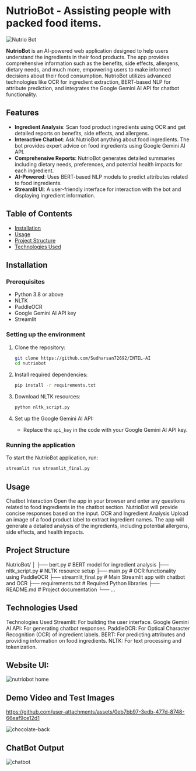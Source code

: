 # NutrioBot - Assisting people with packed food items.
![Nutrio Bot](https://github.com/user-attachments/assets/a1e58598-4fec-4cea-9175-a7d7beb50094)


**NutrioBot** is an AI-powered web application designed to help users understand the ingredients in their food products. The app provides comprehensive information such as the benefits, side effects, allergens, dietary needs, and much more, empowering users to make informed decisions about their food consumption. NutrioBot utilizes advanced technologies like OCR for ingredient extraction, BERT-based NLP for attribute prediction, and integrates the Google Gemini AI API for chatbot functionality.

## Features

- **Ingredient Analysis**: Scan food product ingredients using OCR and get detailed reports on benefits, side effects, and allergens.
- **Interactive Chatbot**: Ask NutrioBot anything about food ingredients. The bot provides expert advice on food ingredients using Google Gemini AI API.
- **Comprehensive Reports**: NutrioBot generates detailed summaries including dietary needs, preferences, and potential health impacts for each ingredient.
- **AI-Powered**: Uses BERT-based NLP models to predict attributes related to food ingredients.
- **Streamlit UI**: A user-friendly interface for interaction with the bot and displaying ingredient information.

## Table of Contents
- [Installation](#installation)
- [Usage](#usage)
- [Project Structure](#project-structure)
- [Technologies Used](#technologies-used)


## Installation

### Prerequisites
- Python 3.8 or above
- NLTK
- PaddleOCR
- Google Gemini AI API key
- Streamlit

### Setting up the environment
1. Clone the repository:
    ```bash
    git clone https://github.com/Sudharsan72692/INTEL-AI
    cd nutriobot
    ```

2. Install required dependencies:
    ```bash
    pip install -r requirements.txt
    ```

3. Download NLTK resources:
    ```bash
    python nltk_script.py
    ```

4. Set up the Google Gemini AI API:
    - Replace the `api_key` in the code with your Google Gemini AI API key.

### Running the application
To start the NutrioBot application, run:
```bash
streamlit run streamlit_final.py
```

## Usage
Chatbot Interaction
Open the app in your browser and enter any questions related to food ingredients in the chatbot section.
NutrioBot will provide concise responses based on the input.
OCR and Ingredient Analysis
Upload an image of a food product label to extract ingredient names.
The app will generate a detailed analysis of the ingredients, including potential allergens, side effects, and health impacts.

## Project Structure
NutrioBot/
│
├── bert.py              # BERT model for ingredient analysis
├── nltk_script.py       # NLTK resource setup
├── main.py              # OCR functionality using PaddleOCR
├── streamlit_final.py   # Main Streamlit app with chatbot and OCR
├── requirements.txt     # Required Python libraries
├── README.md            # Project documentation
└── ...


## Technologies Used
Technologies Used
Streamlit: For building the user interface.
Google Gemini AI API: For generating chatbot responses.
PaddleOCR: For Optical Character Recognition (OCR) of ingredient labels.
BERT: For predicting attributes and providing information on food ingredients.
NLTK: For text processing and tokenization.


## Website UI:
![nutriobot home](https://github.com/user-attachments/assets/9db669ec-0084-4e3d-a1dd-0f79a1458fc9)


## Demo Video and Test Images
https://github.com/user-attachments/assets/0eb7bb97-3edb-477d-8748-66eaf9ce12d1




![chocolate-back](https://github.com/user-attachments/assets/4d04187f-0eb4-40cf-bb64-3217d53d49b0)

## ChatBot Output
![chatbot](https://github.com/user-attachments/assets/2a930544-8824-494c-ae8c-1ab358603fdd)
